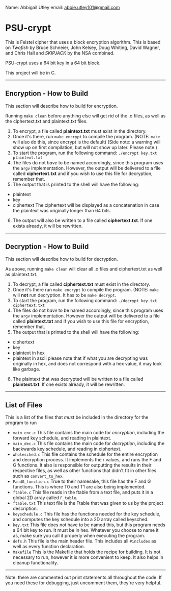 Name: Abbigail Utley
email: abbie.utley101@gmail.com

PSU-crypt
=========

This is Feistel cipher that uses a block encryption algorithm. This is based on _Twofish_ by Bruce Schneier, John Kelsey,
Doug Whiting, David Wagner, and Chris Hall and _SKIPJACK_ by the NSA combined.

PSU-crypt uses a 64 bit key in a 64 bit block. 

This project will be in C. 

---

Encryption - How to Build
-------------------------

This section will describe how to build for encryption.

Running `make clean` before anything else will get rid of the .o files, as well as the ciphertext.txt and plaintext.txt files.

1. To encrypt, a file called **plaintext.txt** must exist in the directory. 
2. Once it's there, run `make encrypt` to compile the program. (NOTE: `make` will also do this, since encrypt is the default)
(Side note: a warning will show up on first compilation, but will not show up later. Please note.)
3. To start the program, run the following command: `./encrypt key.txt plaintext.txt` 
4. The files do not _have_ to be named accordingly, since this program uses the `argv` implementation. However, the output will be
delivered to a file called **ciphertext.txt** and if you wish to use this file for decryption, remember that.
5. The output that is printed to the shell will have the following: 
* plaintext
* key
* ciphertext
The ciphertext will be displayed as a concatenation in case the plaintext was originally longer than 64 bits.
6. The output will also be written to a file called **ciphertext.txt**. If one exists already, it will be rewritten.

---

Decryption - How to Build
-------------------------

This section will describe how to build for decryption.

As above, running `make clean` will clear all .o files and ciphertext.txt as well as plaintext.txt.

1. To decrypt, a file called **ciphertext.txt** must exist in the directory.
2. Once it's there run `make encrypt` to compile the program. (NOTE: `make` will **not** run decryption. It has to be `make decrypt`. 
3. To start the program, run the following command: `./decrypt key.txt ciphertext.txt`
4. The files do not _have_ to be named accordingly, since this program uses the `argv` implementation. However the output will be 
delivered to a file called **plaintext.txt** and if you wish to use this file for encryption, remember that.
5. The output that is printed to the shell will have the following:
* ciphertext
* key
* plaintext in hex
* plaintext in ascii
please note that if what you are decrypting was originally in hex, and does not correspond with a hex value, it may look like garbage.
6. The plaintext that was decrypted will be written to a file called **plaintext.txt**. If one exists already, it will be rewritten.

---

List of Files
-------------

This is a list of the files that _must_ be included in the directory for the program to run

* `main_enc.c` 
      This file contains the main code for _encryption_, including the forward key schedule, and reading in plaintext.
* `main_dec.c`
      This file contains the main code for _decryption_, including the backwards key schedule, and reading in ciphertext.
* `wholesched.c`
      This file contains the schedule for the entire encryption and decryption process. It implements the r values, and runs 
      the F and G functions. It also is responsible for outputting the results in their respective files, as well as other
      functions that didn't fit in other files such as `convert_to_hex`. 
* `FandG_function.c`
      True to their namesake, this file has the F and G functions. This is where T0 and T1 are also being implemented. 
* `ftable.c`
      This file reads in the ftable from a text file, and puts it in a global 2D array called `F_table`.
* `ftable.txt`
      This text file is the Ftable that was given to us by the project description.
* `keyschedule.c`
      This file has the functions needed for the key schedule, and computes the key schedule into a 2D array called keysched.
* `key.txt`
      This file does not have to be named this, but this program needs a 64 bit key to run. It must be in hex. Whatever you choose 
      to name it as, make sure you call it properly when executing the program.
* `defs.h`
      This file is the main header file. This includes all `#includes` as well as every function declaration.
* `Makefile`
      This is the Makefile that holds the recipe for building. It is not necessary to run, however it is more convenient to keep.
      It also helps in cleanup functionality.

---

Note: there are commented out print statements all throughout the code. If you need these for debugging, just uncomment them, 
they're very helpful.
